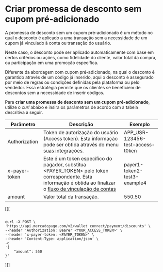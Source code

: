 # Criar promessa de desconto sem cupom pré-adicionado

A promessa de desconto sem um cupom pré-adicionado é um método no qual o desconto é aplicado a uma transação sem a necessidade de um cupom já vinculado à conta ou transação do usuário. 

Neste caso, o desconto pode ser aplicado automaticamente com base em certos critérios ou ações, como fidelidade do cliente, valor total da compra, ou participação em uma promoção específica.

Diferente da abordagem com cupom pré-adicionado, na qual o desconto é garantido através de um código já inserido, aqui o desconto é assegurado por meio de regras ou condições definidas pela plataforma ou pelo vendedor. Essa estratégia permite que os clientes se beneficiem de descontos sem a necessidade de inserir códigos.

Para **criar uma promessa de desconto sem um cupom pré-adicionado**, utilize o _curl_ abaixo e insira os parâmetros de acordo com a tabela descritiva a seguir.



| Parâmetro  | Descrição  | Exemplo  |
| --- | --- | --- |
| Authorization  | Token de autorização do usuário (Access token). Esta informação pode ser obtida através do menu [suas integrações](/developers/pt/docs/wallet-connect/additional-content/your-integrations/credentials).  | APP_USR-123456-test-access-t0ken  |
| x-payer-token  | Este é um token específico do pagador, substitua <PAYER_TOKEN> pelo token correspondente. Esta informação é obtida ao finalizar o  [fluxo de vinculação de contas](/developers/pt/docs/wallet-connect/account-linking-flow/create-agreement)  | payer1-token2-test3-example4  |
| amount  | Valor total da transação.  | 550.50  |


[[[
```curl

curl -X POST \  'https://api.mercadopago.com/v2/wallet_connect/payment/discounts' \
--header 'Authorization: Bearer <YOUR_ACCESS_TOKEN>' \
--header 'x-payer-token: <PAYER_TOKEN>' \
--header 'Content-Type: application/json' \
-d
'{
    "amount": 550
}'

```
]]]
